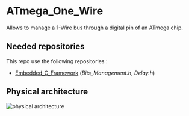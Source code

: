 # ATmega_One_Wire
Allows to manage a 1-Wire bus through a digital pin of an ATmega chip.

## Needed repositories

This repo use the following repositories :
- [Embedded_C_Framework](https://github.com/HomeMadeBots/Embedded_C_Framework) (*Bits_Management.h*, *Delay.h*)

## Physical architecture

![physical architecture](http://www.plantuml.com/plantuml/proxy?cache=no&src=https://raw.github.com/HomeMadeBots/ATmega_One_Wire/master/doc/ATmega_One_Wire_Interaction_Layer.iuml)